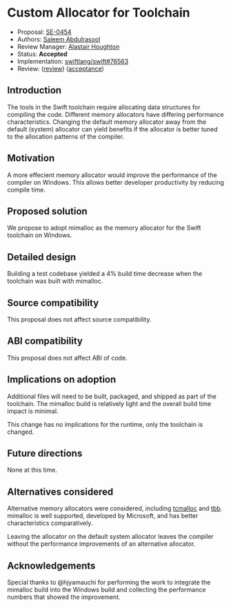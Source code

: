 # Custom Allocator for Toolchain

* Proposal: [SE-0454](0454-memory-allocator.md)
* Authors: [Saleem Abdulrasool](https://github.com/compnerd)
* Review Manager: [Alastair Houghton](https://github.com/al45tair)
* Status: **Accepted**
* Implementation: [swiftlang/swift#76563](https://github.com/swiftlang/swift/pull/76563)
* Review: ([review](https://forums.swift.org/t/se-454-adopt-mimalloc-for-windows-toolchain/77096))
      ([acceptance](https://forums.swift.org/t/accepted-se-0454-custom-allocator-for-toolchain-adopt-mimalloc-for-windows-toolchain/77413))

## Introduction

The tools in the Swift toolchain require allocating data structures for
compiling the code. Different memory allocators have differing performance
characteristics. Changing the default memory allocator away from the default
(system) allocator can yield benefits if the allocator is better tuned to the
allocation patterns of the compiler.

## Motivation

A more effecient memory allocator would improve the performance of the compiler
on Windows. This allows better developer productivity by reducing compile time.

## Proposed solution

We propose to adopt mimalloc as the memory allocator for the Swift toolchain on
Windows.

## Detailed design

Building a test codebase yielded a 4% build time decrease when the toolchain was
built with mimalloc.

## Source compatibility

This proposal does not affect source compatibility.

## ABI compatibility

This proposal does not affect ABI of code.

## Implications on adoption

Additional files will need to be built, packaged, and shipped as part of the
toolchain. The mimalloc build is relatively light and the overall build time
impact is minimal.

This change has no implications for the runtime, only the toolchain is changed.

## Future directions

None at this time.

## Alternatives considered

Alternative memory allocators were considered, including
[tcmalloc](https://github.com/google/tcmalloc) and
[tbb](https://github.com/intel/tbb). mimalloc is well supported, developed by
Microsoft, and has better characteristics comparatively.

Leaving the allocator on the default system allocator leaves the compiler
without the performance improvements of an alternative allocator.

## Acknowledgements

Special thanks to @hjyamauchi for performing the work to integrate the mimalloc
build into the Windows build and collecting the performance numbers that showed
the improvement.

